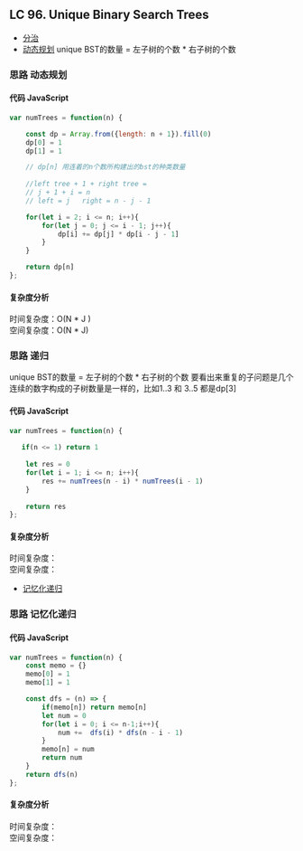 ## LC 96. Unique Binary Search Trees

- [分治](#思路-分治)
- [动态规划](#思路-动态规划)
unique BST的数量 = 左子树的个数 * 右子树的个数
### 思路 动态规划

#### 代码 JavaScript

```JavaScript
var numTrees = function(n) {

    const dp = Array.from({length: n + 1}).fill(0)
    dp[0] = 1
    dp[1] = 1

    // dp[n] 用连着的n个数所构建出的bst的种类数量
    
    //left tree + 1 + right tree = 
    // j + 1 + i = n
    // left = j   right = n - j - 1

    for(let i = 2; i <= n; i++){
        for(let j = 0; j <= i - 1; j++){
            dp[i] += dp[j] * dp[i - j - 1]
        }
    }

    return dp[n]
};

```

#### 复杂度分析

时间复杂度：O(N * J ) </br>
空间复杂度：O(N * J)
### 思路 递归
unique BST的数量 = 左子树的个数 * 右子树的个数
要看出来重复的子问题是几个连续的数字构成的子树数量是一样的，比如1..3 和 3..5 都是dp[3]
#### 代码 JavaScript

```JavaScript
var numTrees = function(n) {
   
   if(n <= 1) return 1
    
    let res = 0
    for(let i = 1; i <= n; i++){
        res += numTrees(n - i) * numTrees(i - 1)
    }
   
    return res
};

```

#### 复杂度分析

时间复杂度： </br>
空间复杂度：

- [记忆化递归](#思路-记忆化递归)

### 思路 记忆化递归

#### 代码 JavaScript

```JavaScript
var numTrees = function(n) {
    const memo = {}
    memo[0] = 1
    memo[1] = 1

    const dfs = (n) => {
        if(memo[n]) return memo[n]
        let num = 0
        for(let i = 0; i <= n-1;i++){
            num +=  dfs(i) * dfs(n - i - 1)
        }
        memo[n] = num
        return num
    }
    return dfs(n)
};

```

#### 复杂度分析
时间复杂度： </br>
空间复杂度：